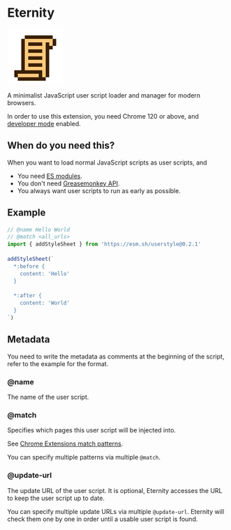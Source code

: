 # Eternity
![eternity-logo]

A minimalist JavaScript user script loader and manager for modern browsers.

In order to use this extension, you need Chrome 120 or above, and [developer mode] enabled.

[developer mode]: https://developer.chrome.com/docs/extensions/reference/userScripts/#developer-mode-for-extension-users
[eternity-logo]: src/assets/images/icon-128.png

## When do you need this?
When you want to load normal JavaScript scripts as user scripts, and
- You need [ES modules].
- You don't need [Greasemonkey API].
- You always want user scripts to run as early as possible.

[ES modules]: https://developer.mozilla.org/en-US/docs/Web/JavaScript/Reference/Statements/import
[Greasemonkey API]: https://wiki.greasespot.net/Greasemonkey_Manual:API

## Example
```js
// @name Hello World
// @match <all_urls>
import { addStyleSheet } from 'https://esm.sh/userstyle@0.2.1'

addStyleSheet(`
  *:before {
    content: 'Hello'
  }

  *:after {
    content: 'World'
  }
`)
```

## Metadata
You need to write the metadata as comments at the beginning of the script,
refer to the example for the format.

### @name
The name of the user script.

### @match
Specifies which pages this user script will be injected into.

See [Chrome Extensions match patterns].

[Chrome Extensions match patterns]: https://developer.chrome.com/docs/extensions/mv3/match_patterns/

You can specify multiple patterns via multiple `@match`.

### @update-url
The update URL of the user script.
It is optional, Eternity accesses the URL to keep the user script up to date.

You can specify multiple update URLs via multiple `@update-url`.
Eternity will check them one by one in order until a usable user script is found.
